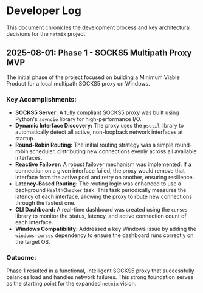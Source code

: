 # Developer Log

This document chronicles the development process and key architectural decisions for the `netmix` project.

## 2025-08-01: Phase 1 - SOCKS5 Multipath Proxy MVP

The initial phase of the project focused on building a Minimum Viable Product for a local multipath SOCKS5 proxy on Windows.

### Key Accomplishments:
- **SOCKS5 Server:** A fully compliant SOCKS5 proxy was built using Python's `asyncio` library for high-performance I/O.
- **Dynamic Interface Discovery:** The proxy uses the `psutil` library to automatically detect all active, non-loopback network interfaces at startup.
- **Round-Robin Routing:** The initial routing strategy was a simple round-robin scheduler, distributing new connections evenly across all available interfaces.
- **Reactive Failover:** A robust failover mechanism was implemented. If a connection on a given interface failed, the proxy would remove that interface from the active pool and retry on another, ensuring resilience.
- **Latency-Based Routing:** The routing logic was enhanced to use a background `HealthChecker` task. This task periodically measures the latency of each interface, allowing the proxy to route new connections through the fastest one.
- **CLI Dashboard:** A real-time dashboard was created using the `curses` library to monitor the status, latency, and active connection count of each interface.
- **Windows Compatibility:** Addressed a key Windows issue by adding the `windows-curses` dependency to ensure the dashboard runs correctly on the target OS.

### Outcome:
Phase 1 resulted in a functional, intelligent SOCKS5 proxy that successfully balances load and handles network failures. This strong foundation serves as the starting point for the expanded `netmix` vision.
